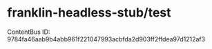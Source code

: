 # franklin-headless-stub/test

ContentBus ID: 9784fa46aab9b4abb961f221047993acbfda2d903ff2ffdea97d1212af3